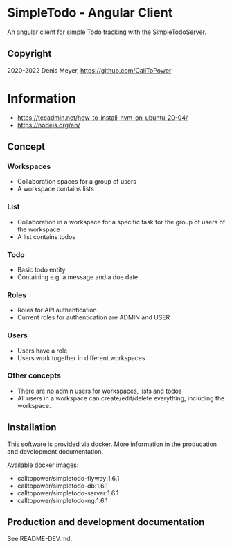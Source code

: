 # SimpleTodo - Angular Client

An angular client for simple Todo tracking with the SimpleTodoServer.

## Copyright

2020-2022 Denis Meyer, https://github.com/CallToPower

# Information

- https://tecadmin.net/how-to-install-nvm-on-ubuntu-20-04/
- https://nodejs.org/en/

## Concept

### Workspaces

- Collaboration spaces for a group of users
- A workspace contains lists

### List

- Collaboration in a workspace for a specific task for the group of users of the workspace
- A list contains todos

### Todo

- Basic todo entity
- Containing e.g. a message and a due date

### Roles

- Roles for API authentication
- Current roles for authentication are ADMIN and USER

### Users

- Users have a role
- Users work together in different workspaces

### Other concepts

- There are no admin users for workspaces, lists and todos
- All users in a workspace can create/edit/delete everything, including the workspace.

## Installation

This software is provided via docker. More information in the producation and development documentation.

Available docker images:

- calltopower/simpletodo-flyway:1.6.1
- calltopower/simpletodo-db:1.6.1
- calltopower/simpletodo-server:1.6.1
- calltopower/simpletodo-ng:1.6.1

## Production and development documentation

See README-DEV.md.
